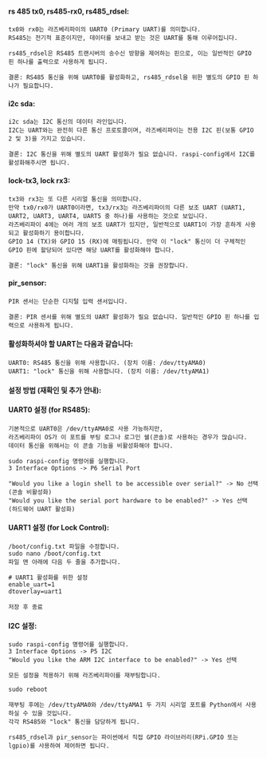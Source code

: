#### rs 485 tx0, rs485-rx0, rs485_rdsel:
```less
tx0와 rx0는 라즈베리파이의 UART0 (Primary UART)를 의미합니다.
RS485는 전기적 표준이지만, 데이터를 보내고 받는 것은 UART를 통해 이루어집니다.

rs485_rdsel은 RS485 트랜시버의 송수신 방향을 제어하는 핀으로, 이는 일반적인 GPIO 핀 하나를 출력으로 사용하게 됩니다.

결론: RS485 통신을 위해 UART0를 활성화하고, rs485_rdsel을 위한 별도의 GPIO 핀 하나가 필요합니다.
```
#### i2c sda:
```less
i2c sda는 I2C 통신의 데이터 라인입니다.
I2C는 UART와는 완전히 다른 통신 프로토콜이며, 라즈베리파이는 전용 I2C 핀(보통 GPIO 2 및 3)을 가지고 있습니다.

결론: I2C 통신을 위해 별도의 UART 활성화가 필요 없습니다. raspi-config에서 I2C를 활성화해주시면 됩니다.
```
#### lock-tx3, lock rx3:
```less
tx3와 rx3는 또 다른 시리얼 통신을 의미합니다.
만약 tx0/rx0가 UART0이라면, tx3/rx3는 라즈베리파이의 다른 보조 UART (UART1, UART2, UART3, UART4, UART5 중 하나)를 사용하는 것으로 보입니다.
라즈베리파이 4에는 여러 개의 보조 UART가 있지만, 일반적으로 UART1이 가장 흔하게 사용되고 활성화하기 용이합니다.
GPIO 14 (TX)와 GPIO 15 (RX)에 매핑됩니다. 만약 이 "lock" 통신이 더 구체적인 GPIO 핀에 할당되어 있다면 해당 UART를 활성화해야 합니다.

결론: "lock" 통신을 위해 UART1을 활성화하는 것을 권장합니다.
```
#### pir_sensor:
```less
PIR 센서는 단순한 디지털 입력 센서입니다.

결론: PIR 센서를 위해 별도의 UART 활성화가 필요 없습니다. 일반적인 GPIO 핀 하나를 입력으로 사용하게 됩니다.
```
#### 활성화하셔야 할 UART는 다음과 같습니다:
```less
UART0: RS485 통신을 위해 사용합니다. (장치 이름: /dev/ttyAMA0)
UART1: "lock" 통신을 위해 사용합니다. (장치 이름: /dev/ttyAMA1)
```

#### 설정 방법 (재확인 및 추가 안내):

#### UART0 설정 (for RS485):
```less
기본적으로 UART0은 /dev/ttyAMA0로 사용 가능하지만,
라즈베리파이 OS가 이 포트를 부팅 로그나 로그인 쉘(콘솔)로 사용하는 경우가 많습니다.
데이터 통신을 위해서는 이 콘솔 기능을 비활성화해야 합니다.
```

```less
sudo raspi-config 명령어를 실행합니다.
3 Interface Options -> P6 Serial Port

"Would you like a login shell to be accessible over serial?" -> No 선택 (콘솔 비활성화)
"Would you like the serial port hardware to be enabled?" -> Yes 선택 (하드웨어 UART 활성화)
```
#### UART1 설정 (for Lock Control):
```less
/boot/config.txt 파일을 수정합니다.
sudo nano /boot/config.txt
파일 맨 아래에 다음 두 줄을 추가합니다.
```
```less
# UART1 활성화를 위한 설정
enable_uart=1
dtoverlay=uart1

저장 후 종료
```

#### I2C 설정:
```less
sudo raspi-config 명령어를 실행합니다.
3 Interface Options -> P5 I2C
"Would you like the ARM I2C interface to be enabled?" -> Yes 선택
```
```less
모든 설정을 적용하기 위해 라즈베리파이를 재부팅합니다.

sudo reboot

재부팅 후에는 /dev/ttyAMA0와 /dev/ttyAMA1 두 가지 시리얼 포트를 Python에서 사용하실 수 있을 것입니다.
각각 RS485와 "lock" 통신을 담당하게 됩니다.
```
```less
rs485_rdsel과 pir_sensor는 파이썬에서 직접 GPIO 라이브러리(RPi.GPIO 또는 lgpio)를 사용하여 제어하면 됩니다.
```


